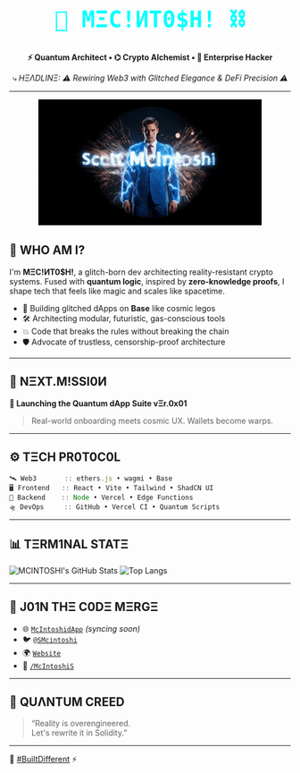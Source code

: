 <div align="center">

<h1><code><span style="font-family:monospace; font-size: 2.5rem; animation: glitch 1s infinite; color: #0ff;">🧠 MΞC!ИT0$H! ⛓️</span></code></h1>

<p><strong>⚡ Quantum Architect • ⌬ Crypto Alchemist • 💾 Enterprise Hacker</strong></p>
<p><em>⤷ HΞΛDLINΞ: ⚠️ Rewiring Web3 with Glitched Elegance & DeFi Precision ⚠️</em></p>

</div>

---

<div align="center">
  <img src="https://github.com/McIntoshiS/McIntoshiS/blob/33744499f88d679d3129ee002a42d7387ad992ee/intro.gif" />
</div>

## 🧬 WHO AM I?

I'm <strong>MΞC!ИT0$H!</strong>, a glitch-born dev architecting reality-resistant crypto systems. Fused with <strong>quantum logic</strong>, inspired by <strong>zero-knowledge proofs</strong>, I shape tech that feels like magic and scales like spacetime.

- 🧠 Building glitched dApps on <strong>Base</strong> like cosmic legos  
- 🛠️ Architecting modular, futuristic, gas-conscious tools  
- 💥 Code that breaks the rules without breaking the chain  
- 🛡️ Advocate of trustless, censorship-proof architecture

---

## 🔭 NΞXT.M!SSI0И

<strong>🧪 Launching the Quantum dApp Suite vΞr.0x01</strong>  
> Real-world onboarding meets cosmic UX. Wallets become warps. 

---

## ⚙️ TΞCH PR0T0C0L

```ts
🛰 Web3       :: ethers.js • wagmi • Base
🖥️ Frontend   :: React • Vite • Tailwind • ShadCN UI
💾 Backend    :: Node • Vercel • Edge Functions
🛸 DevOps     :: GitHub • Vercel CI • Quantum Scripts
```

---

## 📊 TΞRM1NAL STATΞ

![MCINTOSHI's GitHub Stats](https://github-readme-stats.vercel.app/api?username=McIntoshiS&show_icons=true&theme=tokyonight)
![Top Langs](https://github-readme-stats.vercel.app/api/top-langs/?username=McIntoshiS&layout=compact&theme=tokyonight)

---

## 🔌 J01N THΞ C0DΞ MΞRGΞ

- 🌐 [`McIntoshidApp`](https://web3.mcintoshi.xyz) *(syncing soon)*
- 🐦 [`@SMcintoshi`](https://x.com/SMcintoshi)
- 🌍 [`Website`](https://mcintoshi.xyz)
- 🧪 [`/McIntoshiS`](https://github.com/McIntoshiS)

---

## 🧠 QUΛNTUM CREED

> “Reality is overengineered.  
> Let's rewrite it in Solidity.”

---

🧬 [#BuiltDifferent](https://github.com/McIntoshiS) ⚡

